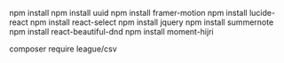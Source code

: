 
npm install
npm install uuid
npm install framer-motion
npm install lucide-react
npm install react-select
npm install jquery
npm install summernote
npm install react-beautiful-dnd
npm install moment-hijri

composer require league/csv
